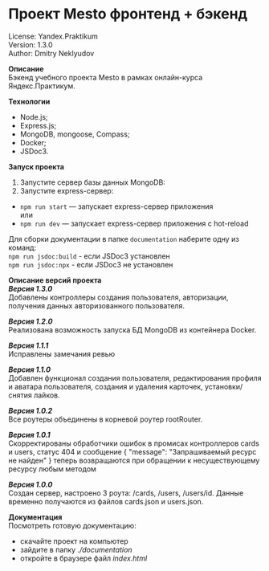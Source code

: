 # Проект Mesto фронтенд + бэкенд

License: Yandex.Praktikum<br>
Version: 1.3.0<br>
Author: Dmitry Neklyudov<br>

**Описание**<br>
Бэкенд учебного проекта Mesto в рамках онлайн-курса Яндекс.Практикум.

**Технологии**<br>

- Node.js;
- Express.js;
- MongoDB, mongoose, Compass;
- Docker;
- JSDoc3.

**Запуск проекта**<br>

1. Запустите сервер базы данных MongoDB:<br>
2. Запустите express-сервер:<br>

- `npm run start` — запускает express-сервер приложения  
  или
- `npm run dev` — запускает express-сервер приложения с hot-reload

Для сборки документации в папке `documentation` наберите одну из команд:  
 `npm run jsdoc:build` - если JSDoc3 установлен  
 `npm run jsdoc:npx` - если JSDoc3 не установлен

**Описание версий проекта**<br>
**_Версия 1.3.0_**  
Добавлены контроллеры создания пользователя, авторизации, получения данных авторизованного
пользователя.

**_Версия 1.2.0_**  
Реализована возможность запуска БД MongoDB из контейнера Docker.

**_Версия 1.1.1_**  
Исправлены замечания ревью

**_Версия 1.1.0_**<br>
Добавлен функционал создания пользователя, редактирования профиля и аватара пользователя, создания и удаления
карточек, установки/снятия лайков.

**_Версия 1.0.2_**<br>
Все роутеры объединены в корневой роутер rootRouter.

**_Версия 1.0.1_**<br>
Скорректированы обработчики ошибок в промисах контроллеров cards и users, статус 404 и сообщение { "message": "Запрашиваемый ресурс не найден" } теперь возвращаются при обращении к несуществующему ресурсу любым методом

**_Версия 1.0.0_**<br>
Создан сервер, настроено 3 роута: /cards, /users, /users/id. Данные временно получаются из файлов cards.json и users.json.

**Документация**<br>
Посмотреть готовую документацию:<br>

- скачайте проект на компьютер<br>
- зайдите в папку _./documentation_<br>
- откройте в браузере файл _index.html_<br>
